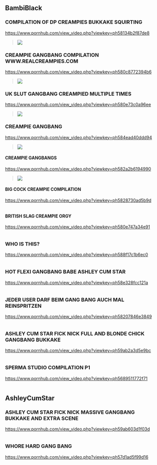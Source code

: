 ## BambiBlack
### COMPILATION OF DP CREAMPIES BUKKAKE SQUIRTING
https://www.pornhub.com/view_video.php?viewkey=ph58134b2f87de8
>![](https://ci.phncdn.com/videos/201610/28/94346211/original/(m=ecuKGgaaaa)(mh=l8PD1GfIHeZoMFLS)12.jpg)
### CREAMPIE GANGBANG COMPILATION WWW.REALCREAMPIES.COM
https://www.pornhub.com/view_video.php?viewkey=ph580c8772394b6
>![](https://bi.phncdn.com/videos/201610/23/93825101/original/(m=ecuKGgaaaa)(mh=fNDQewCBU1zfx2t2)3.jpg)
### UK SLUT GANGBANG CREAMPIED MULTIPLE TIMES
https://www.pornhub.com/view_video.php?viewkey=ph580e73c0a96ee
>![](https://ci.phncdn.com/videos/201610/24/93991831/original/(m=ecuKGgaaaa)(mh=74B_QnyXBZ9b3bVO)4.jpg)
### CREAMPIE GANGBANG
https://www.pornhub.com/view_video.php?viewkey=ph584ead40ddd94
>![](https://bi.phncdn.com/videos/201612/12/98842962/original/(m=ecuKGgaaaa)(mh=35MTrVm_sse-TtxM)8.jpg)
#### CREAMPIE GANGBANGS
https://www.pornhub.com/view_video.php?viewkey=ph582a2b6194990
>![](https://bi.phncdn.com/videos/201611/14/96139391/original/(m=ecuKGgaaaa)(mh=9PMb1MKwi8SyUTGN)13.jpg)
#### BIG COCK CREAMPIE COMPILATION
https://www.pornhub.com/view_video.php?viewkey=ph5828730ad5b9d
>![]()
#### BRITISH SLAG CREAMPIE ORGY
https://www.pornhub.com/view_video.php?viewkey=ph580e747a34e91
>![]()
### WHO IS THIS?
https://www.pornhub.com/view_video.php?viewkey=ph588f17c1b6ec0
>![]()
### HOT FLEXI GANGBANG BABE ASHLEY CUM STAR
https://www.pornhub.com/view_video.php?viewkey=ph58e328fcc121a
>![]()
### JEDER USER DARF BEIM GANG BANG AUCH MAL REINSPRITZEN
https://www.pornhub.com/view_video.php?viewkey=ph58207846e3849
>![]()
### ASHLEY CUM STAR FICK NICK FULL AND BLONDE CHICK GANGBANG BUKKAKE
https://www.pornhub.com/view_video.php?viewkey=ph59ab2a3d5e9bc
>![]()
### SPERMA STUDIO COMPILATION P1
https://www.pornhub.com/view_video.php?viewkey=ph5689511772f71
>![]()
## AshleyCumStar
### ASHLEY CUM STAR FICK NICK MASSIVE GANGBANG BUKKAKE AND EXTRA SCENE
https://www.pornhub.com/view_video.php?viewkey=ph59ab603d1f03d
>![]()
### WHORE HARD GANG BANG
https://www.pornhub.com/view_video.php?viewkey=ph57d1ad5f99d16
>![]()
